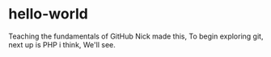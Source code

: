 # hello-world
Teaching the fundamentals of GitHub
Nick made this, To begin exploring git,
next up is PHP i think, We'll see.
